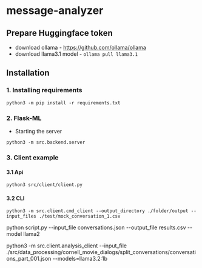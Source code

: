 # message-analyzer

## Prepare Huggingface token
* download ollama - https://github.com/ollama/ollama
* download llama3.1 model - `ollama pull llama3.1`

## Installation
### 1. Installing requirements
```
python3 -m pip install -r requirements.txt
```

### 2. Flask-ML
* Starting the server
```
python3 -m src.backend.server
```

### 3. Client example
#### 3.1 Api
```
python3 src/client/client.py
```

#### 3.2 CLI
```
python3 -m src.client.cmd_client --output_directory ./folder/output --input_files ./test/mock_conversation_1.csv
```


python script.py --input_file conversations.json --output_file results.csv --model llama2

python3 -m src.client.analysis_client --input_file ./src/data_processing/cornell_movie_dialogs/split_conversations/conversations_part_001.json --models=llama3.2:1b
